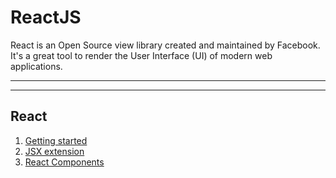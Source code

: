 # ReactJS
React is an Open Source view library created and maintained by Facebook. It's a great tool to render the User Interface (UI) of modern web applications.

---
---
## React

1. [Getting started](./React-js/1-GettingStarted.md)
2. [JSX extension](React-js/2-JSX-Syntax.md)
3. [React Components](React-js/3-ReactComponent.md)
